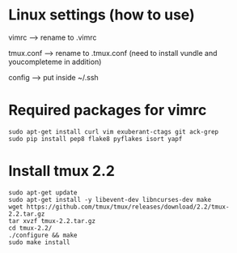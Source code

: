 # Linux settings (how to use)

vimrc --> rename to .vimrc

tmux.conf --> rename to .tmux.conf (need to install vundle and youcompleteme in addition)

config --> put inside ~/.ssh


# Required packages for vimrc
```
sudo apt-get install curl vim exuberant-ctags git ack-grep
sudo pip install pep8 flake8 pyflakes isort yapf
```

# Install tmux 2.2
```
sudo apt-get update
sudo apt-get install -y libevent-dev libncurses-dev make
wget https://github.com/tmux/tmux/releases/download/2.2/tmux-2.2.tar.gz
tar xvzf tmux-2.2.tar.gz
cd tmux-2.2/
./configure && make
sudo make install
```
